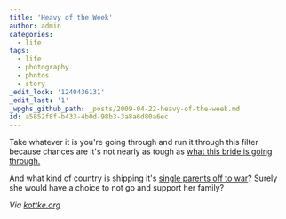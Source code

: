 ```yaml
---
title: 'Heavy of the Week'
author: admin
categories:
  - life
tags:
  - life
  - photography
  - photos
  - story
_edit_lock: '1240436131'
_edit_last: '1'
_wpghs_github_path: _posts/2009-04-22-heavy-of-the-week.md
id: a5852f8f-b433-4b0d-98b3-3a8a6d80a6ec
---
```

<p>Take whatever it is you're going through and run it through this filter because chances are it's not nearly as tough as <a href="http://www.romainblanquart.com/Roro/Bride_0.html">what this bride is going through.</a></p>
<p>And what kind of country is shipping it's <a href="http://www.romainblanquart.com/Roro/Army_0.html">single parents off to war</a>?  Surely she would have a choice to not go and support her family?</p>
<p><em>Via <a href="http://www.kottke.org/09/04/the-bride-was-beautiful">kottke.org</a></em></p>
